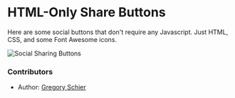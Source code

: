 HTML-Only Share Buttons
=======================

Here are some social buttons that don't require any Javascript. Just HTML, CSS, and some Font Awesome icons.

![Social Sharing Buttons](http://schier.co/images/sharing.png?foo=bar)

### Contributors

 * Author: [Gregory Schier](http://schier.co)
